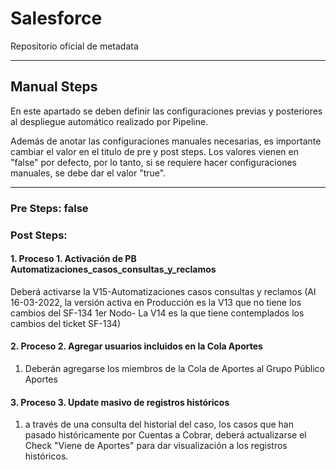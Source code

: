 # Salesforce

Repositorio oficial de metadata

--------

## Manual Steps

En este apartado se deben definir las configuraciones previas y posteriores al despliegue automático realizado por Pipeline.

Además de anotar las configuraciones manuales necesarias, es importante cambiar el valor en el titulo de pre y post steps. Los valores vienen en "false" por defecto, por lo tanto, si se requiere hacer configuraciones manuales, se debe dar el valor "true".

--------

### Pre Steps: false 

### Post Steps: 

#### 1. Proceso 1. Activación de PB Automatizaciones_casos_consultas_y_reclamos

Deberá activarse la V15-Automatizaciones casos consultas y reclamos (Al 16-03-2022, la versión activa en Producción es la V13 que no tiene los cambios del SF-134 1er Nodo- La V14 es la que tiene contemplados los cambios del ticket SF-134)

#### 2. Proceso 2. Agregar usuarios incluidos en la Cola Aportes

1. Deberán agregarse los miembros de la Cola de Aportes al Grupo Público Aportes

#### 3. Proceso 3. Update masivo de registros históricos

1. a través de una consulta del historial del caso, los casos que han pasado históricamente por Cuentas a Cobrar, deberá actualizarse el Check "Viene de Aportes" para dar visualización a los registros históricos.
	





